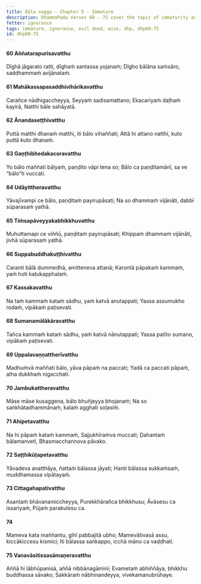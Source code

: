 ```yaml
---
title: Bāla vagga - Chapter 5 - Immature
description: DhammaPada Verses 60 - 75 cover the topic of immaturity and the consequences of ignorance. The immature person is likened to a child who does not understand the true Dhamma.
fetter: ignorance
tags: immature, ignorance, evil deed, wise, dhp, dhp60-75
id: dhp60-75
---
```


#### 60 Aññatarapurisavatthu

Dīghā jāgarato ratti,
dīghaṁ santassa yojanaṁ;
Dīgho bālāna saṁsāro,
saddhammaṁ avijānataṁ.

#### 61 Mahākassapasaddhivihārikavatthu

Carañce nādhigaccheyya,
Seyyaṁ sadisamattano;
Ekacariyaṁ daḷhaṁ kayirā,
Natthi bāle sahāyatā.

#### 62 Ānandaseṭṭhivatthu

Puttā matthi dhanaṁ matthi,
iti bālo vihaññati;
Attā hi attano natthi,
kuto puttā kuto dhanaṁ.

#### 63 Gaṇṭhibhedakacoravatthu

Yo bālo maññati bālyaṁ,
paṇḍito vāpi tena so;
Bālo ca paṇḍitamānī,
sa ve “bālo”ti vuccati.

#### 64 Udāyittheravatthu

Yāvajīvampi ce bālo,
paṇḍitaṁ payirupāsati;
Na so dhammaṁ vijānāti,
dabbī sūparasaṁ yathā.

#### 65 Tiṁsapāveyyakabhikkhuvatthu

Muhuttamapi ce viññū,
paṇḍitaṁ payirupāsati;
Khippaṁ dhammaṁ vijānāti,
jivhā sūparasaṁ yathā.

#### 66 Suppabuddhakuṭṭhivatthu

Caranti bālā dummedhā,
amitteneva attanā;
Karontā pāpakaṁ kammaṁ,
yaṁ hoti kaṭukapphalaṁ.

#### 67 Kassakavatthu

Na taṁ kammaṁ kataṁ sādhu,
yaṁ katvā anutappati;
Yassa assumukho rodaṁ,
vipākaṁ paṭisevati.

#### 68 Sumanamālākāravatthu

Tañca kammaṁ kataṁ sādhu,
yaṁ katvā nānutappati;
Yassa patīto sumano,
vipākaṁ paṭisevati.

#### 69 Uppalavaṇṇattherīvatthu

Madhuṁvā maññati bālo,
yāva pāpaṁ na paccati;
Yadā ca paccati pāpaṁ,
atha dukkhaṁ nigacchati.

#### 70 Jambukattheravatthu

Māse māse kusaggena,
bālo bhuñjeyya bhojanaṁ;
Na so saṅkhātadhammānaṁ,
kalaṁ agghati soḷasiṁ.

#### 71 Ahipetavatthu

Na hi pāpaṁ kataṁ kammaṁ,
Sajjukhīraṁva muccati;
Ḍahantaṁ bālamanveti,
Bhasmacchannova pāvako.

#### 72 Saṭṭhikūṭapetavatthu

Yāvadeva anatthāya,
ñattaṁ bālassa jāyati;
Hanti bālassa sukkaṁsaṁ,
muddhamassa vipātayaṁ.

#### 73 Cittagahapativatthu

Asantaṁ bhāvanamiccheyya,
Purekkhārañca bhikkhusu;
Āvāsesu ca issariyaṁ,
Pūjaṁ parakulesu ca.

#### 74

Mameva kata maññantu,
gihī pabbajitā ubho;
Mamevātivasā assu,
kiccākiccesu kismici;
Iti bālassa saṅkappo,
icchā māno ca vaḍḍhati.

#### 75 Vanavāsitissasāmaṇeravatthu

Aññā hi lābhūpanisā,
aññā nibbānagāminī;
Evametaṁ abhiññāya,
bhikkhu buddhassa sāvako;
Sakkāraṁ nābhinandeyya,
vivekamanubrūhaye.